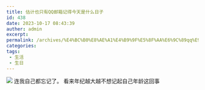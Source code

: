 ```yaml
---
title: 估计也只有QQ邮箱记得今天是什么日子
id: 438
date: 2023-10-17 08:43:39
auther: admin
excerpt: 
permalink: /archives/%E4%BC%B0%E8%AE%A1%E4%B9%9F%E5%8F%AA%E6%9C%89qq%E9%82%AE%E7%AE%B1%E8%AE%B0%E5%BE%97%E4%BB%8A%E5%A4%A9%E6%98%AF%E4%BB%80%E4%B9%88%E6%97%A5%E5%AD%90
categories:
tags: 
 - 生活
 - 生日
---
```




![](https://mrwen.oss-cn-shanghai.aliyuncs.com/2018/07/Screenshot_2018-07-27-10-02-57-231_com.tencent.mobileqq.png?x-oss-process=image/resize,m_fill,w_512,h_1024) 连我自己都忘记了。 看来年纪越大越不想记起自己年龄这回事